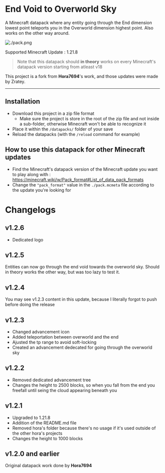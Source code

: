 # End Void to Overworld Sky
A Minecraft datapack where any entity going through the End dimension lowest point teleports you in the Overworld dimension highest point. Also works on the other way around.

![./pack.png](./pack.png)

Supported Minecraft Update : 1.21.8
> Note that this datapack should **in theory** works on every Minecraft's datapack version starting from atleast v18

This project is a fork from **Hora7694**'s work, and those updates were made by Zratey.

---
## Installation
- Download this project in a zip file format
  - Make sure the project is store in the root of the zip file and not inside a sub-folder, otherwise Minecraft won't be able to recognize it
- Place it within the `/datapacks/` folder of your save
- Reload the datapacks (with the `/reload` command for example)
## How to use this datapack for other Minecraft updates
- Find the Minecraft's datapack version of the Minecraft update you want to play along with : https://minecraft.wiki/w/Pack_format#List_of_data_pack_formats
- Change the `"pack_format"` value in the `./pack.mcmeta` file according to the update you're looking for
# Changelogs
## v1.2.6
- Dedicated logo
## v1.2.5
Entities can now go through the end void towards the overworld sky. Should in theory works the other way, but was too lazy to test it.
## v1.2.4
You may see v1.2.3 content in this update, because I literally forgot to push before doing the release
## v1.2.3
- Changed advancement icon
- Added teleportation between overworld and the end
- Ajusted the tp range to avoid soft-locking
- Created an advancement dedecated for going through the overworld sky
## v1.2.2
- Removed dedicated advancement tree 
- Changes the height to 2500 blocks, so when you fall from the end you freefall until seing the cloud appearing beneath you
## v1.2.1
- Upgraded to 1.21.8
- Addition of the README.md file
- Removed hora's folder because there's no usage if it's used outside of the other hora's projects
- Changes the height to 1000 blocks
## v1.2.0 and earlier
Original datapack work done by **Hora7694**